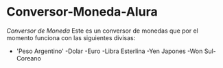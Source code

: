 # Conversor-Moneda-Alura
<em>Conversor de Moneda</em>
Este es un conversor de monedas que por el momento funciona con las siguientes divisas:
- 'Peso Argentino'
-Dolar
-Euro
-Libra Esterlina
-Yen Japones
-Won Sul-Coreano
